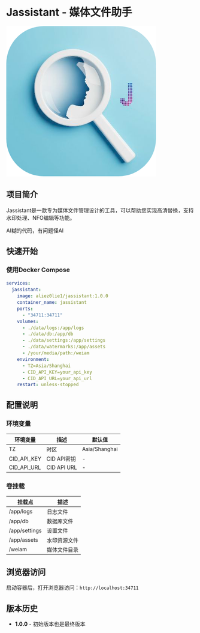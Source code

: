 # Jassistant - 媒体文件助手

![Jassistant Logo](https://raw.githubusercontent.com/fishinsevens/jassistant/main/logo.png)

## 项目简介

Jassistant是一款专为媒体文件管理设计的工具，可以帮助您实现高清替换，支持水印处理、NFO编辑等功能。

AI糊的代码，有问题怪AI

## 快速开始

### 使用Docker Compose

```yaml
services:
  jassistant:
    image: aliez0lie1/jassistant:1.0.0
    container_name: jassistant
    ports:
      - "34711:34711"
    volumes:
      - ./data/logs:/app/logs
      - ./data/db:/app/db
      - ./data/settings:/app/settings
      - ./data/watermarks:/app/assets
      - /your/media/path:/weiam
    environment:
      - TZ=Asia/Shanghai
      - CID_API_KEY=your_api_key
      - CID_API_URL=your_api_url
    restart: unless-stopped
```

## 配置说明

### 环境变量

| 环境变量 | 描述 | 默认值 |
| --- | --- | --- |
| TZ | 时区 | Asia/Shanghai |
| CID_API_KEY | CID API密钥 | - |
| CID_API_URL | CID API URL | - |

### 卷挂载

| 挂载点 | 描述 |
| --- | --- |
| /app/logs | 日志文件 |
| /app/db | 数据库文件 |
| /app/settings | 设置文件 |
| /app/assets | 水印资源文件 |
| /weiam | 媒体文件目录 |

## 浏览器访问

启动容器后，打开浏览器访问：`http://localhost:34711`

## 版本历史

- **1.0.0** - 初始版本也是最终版本
